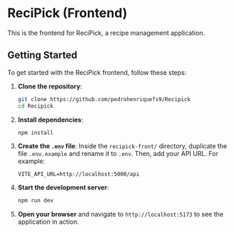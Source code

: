 # ReciPick (Frontend)

This is the frontend for ReciPick, a recipe management application.

## Getting Started

To get started with the ReciPick frontend, follow these steps:

1. **Clone the repository**:

   ```bash
   git clone https://github.com/pedrohenriquefs9/Recipick
   cd Recipick
   ```

2. **Install dependencies**:

   ```bash
   npm install
   ```

3. **Create the `.env` file**:
   Inside the `recipick-front/` directory, duplicate the file `.env.example` and rename it to `.env`. Then, add your API URL. For example:

   ```text
   VITE_API_URL=http://localhost:5000/api
   ```

4. **Start the development server**:

   ```bash
   npm run dev
   ```

5. **Open your browser** and navigate to `http://localhost:5173` to see the application in action.
